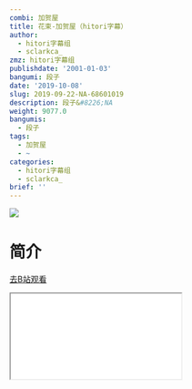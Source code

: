 ```yaml
---
combi: 加贺屋
title: 花束-加贺屋（hitori字幕）
author:
  - hitori字幕组
  - sclarkca_
zmz: hitori字幕组
publishdate: '2001-01-03'
bangumi: 段子
date: '2019-10-08'
slug: 2019-09-22-NA-68601019
description: 段子&#8226;NA
weight: 9077.0
bangumis:
  - 段子
tags:
  - 加贺屋
  - ~
categories:
  - hitori字幕组
  - sclarkca_
brief: ''
---
```

![](https://raw.githubusercontent.com/tcgriffith/owaraisite/master/static/tmpimg/819a70bb3213915287f9021f66079cb5dfd3c466.jpg.480.jpg)
# 简介  
  

[去B站观看](https://www.bilibili.com/video/av68601019/)
<div class ="resp-container"><iframe class="testiframe" src="//player.bilibili.com/player.html?aid=68601019"", scrolling="no", allowfullscreen="true" > </iframe></div> 

